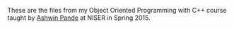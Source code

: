 These are the files from my Object Oriented Programming with C++ course taught by [Ashwin Pande](https://www.linkedin.com/in/ashwin-pande-70575370/) at NISER in Spring 2015.

